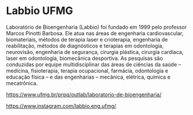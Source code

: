 # Labbio UFMG

 Laboratório de Bioengenharia (Labbio) foi fundado em 1999 pelo professor Marcos Pinotti Barbosa. Ele atua nas áreas de engenharia cardiovascular, biomateriais, métodos de terapia laser e crioterapia, engenharia de reabilitação, métodos de diagnósticos e terapias em odontologia, neurovisão, engenharia de segurança, cirurgia plástica, cirurgia cardíaca, laser em odontologia, biomecânica desportiva. As pesquisas são conduzidas por equipe multidisciplinar das áreas de ciências da saúde – medicina, fisioterapia, terapia ocupacional, farmácia, odontologia e educação física – e das engenharias – mecânica, elétrica, química e mecatrônica.

 https://www.ufmg.br/prpq/outlab/laboratorio-de-bioengenharia/

 https://www.instagram.com/labbio.eng.ufmg/

